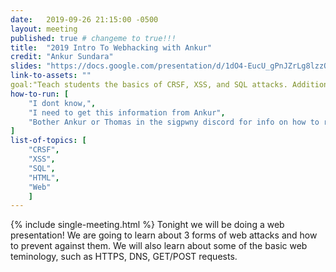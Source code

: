 ```yaml
---
date:   2019-09-26 21:15:00 -0500
layout: meeting
published: true # changeme to true!!!
title:  "2019 Intro To Webhacking with Ankur"
credit: "Ankur Sundara"
slides: "https://docs.google.com/presentation/d/1dO4-EucU_gPnJZrLg8lzzQTLABzkAyZGfYVetWXKRzk/edit#slide=id.g20736d8f1a_0_0"
link-to-assets: ""
goal:"Teach students the basics of CRSF, XSS, and SQL attacks. Additionally, teach the teminology regarding basic web dev"
how-to-run: [
	"I dont know,",
	"I need to get this information from Ankur",
	"Bother Ankur or Thomas in the sigpwny discord for info on how to run it"
]
list-of-topics: [
	"CRSF",
	"XSS",
	"SQL",
	"HTML",
	"Web"
	]
---
```


{% include single-meeting.html  %}
Tonight we will be doing a web presentation! We are going to learn about 3 forms of web attacks and how to prevent against them. 
We will also learn about some of the basic web teminology, such as HTTPS, DNS, GET/POST requests.

